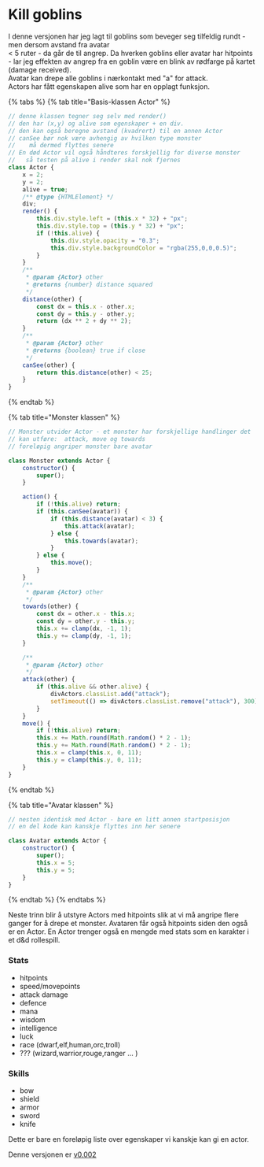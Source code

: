 # Kill goblins

I denne versjonen har jeg lagt til goblins som beveger seg tilfeldig rundt - men dersom avstand fra avatar  
 &lt; 5 ruter - da går de til angrep. Da hverken goblins eller avatar har hitpoints - lar jeg effekten av angrep fra en goblin være en blink av rødfarge på kartet \(damage received\).  
Avatar kan drepe alle goblins i nærkontakt med "a" for attack.  
Actors har fått egenskapen alive som har en opplagt funksjon.

{% tabs %}
{% tab title="Basis-klassen Actor" %}
```javascript
// denne klassen tegner seg selv med render()
// den har (x,y) og alive som egenskaper + en div.
// den kan også beregne avstand (kvadrert) til en annen Actor
// canSee bør nok være avhengig av hvilken type monster
//    må dermed flyttes senere
// En død Actor vil også håndteres forskjellig for diverse monster
//   så testen på alive i render skal nok fjernes
class Actor {
    x = 2;
    y = 2;
    alive = true;
    /** @type {HTMLElement} */
    div;
    render() {
        this.div.style.left = (this.x * 32) + "px";
        this.div.style.top = (this.y * 32) + "px";
        if (!this.alive) {
            this.div.style.opacity = "0.3";
            this.div.style.backgroundColor = "rgba(255,0,0,0.5)";
        }
    }
    /**
     * @param {Actor} other
     * @returns {number} distance squared
     */
    distance(other) {
        const dx = this.x - other.x;
        const dy = this.y - other.y;
        return (dx ** 2 + dy ** 2);
    }
    /**
     * @param {Actor} other
     * @returns {boolean} true if close
     */
    canSee(other) {
        return this.distance(other) < 25;
    }
}
```
{% endtab %}

{% tab title="Monster klassen" %}
```javascript
// Monster utvider Actor - et monster har forskjellige handlinger det
// kan utføre:  attack, move og towards
// foreløpig angriper monster bare avatar

class Monster extends Actor {
    constructor() {
        super();
    }

    action() {
        if (!this.alive) return;
        if (this.canSee(avatar)) {
            if (this.distance(avatar) < 3) {
                this.attack(avatar);
            } else {
                this.towards(avatar);
            }
        } else {
            this.move();
        }
    }
    /**
     * @param {Actor} other
     */
    towards(other) {
        const dx = other.x - this.x;
        const dy = other.y - this.y;
        this.x += clamp(dx, -1, 1);
        this.y += clamp(dy, -1, 1);
    }

    /**
     * @param {Actor} other
     */
    attack(other) {
        if (this.alive && other.alive) {
            divActors.classList.add("attack");
            setTimeout(() => divActors.classList.remove("attack"), 300);
        }
    }
    move() {
        if (!this.alive) return;
        this.x += Math.round(Math.random() * 2 - 1);
        this.y += Math.round(Math.random() * 2 - 1);
        this.x = clamp(this.x, 0, 11);
        this.y = clamp(this.y, 0, 11);
    }
}
```
{% endtab %}

{% tab title="Avatar klassen" %}
```javascript
// nesten identisk med Actor - bare en litt annen startposisjon
// en del kode kan kanskje flyttes inn her senere

class Avatar extends Actor {
    constructor() {
        super();
        this.x = 5;
        this.y = 5;
    }
}
```
{% endtab %}
{% endtabs %}

Neste trinn blir å utstyre Actors med hitpoints slik at vi må angripe flere ganger for å drepe et monster. Avataren får også hitpoints siden den også er en Actor. En Actor trenger også en mengde med stats som en karakter i et d&d rollespill.

### Stats

* hitpoints
* speed/movepoints
* attack damage
* defence
* mana
* wisdom
* intelligence
* luck
* race \(dwarf,elf,human,orc,troll\)
* ??? \(wizard,warrior,rouge,ranger ... \)

### Skills

* bow
* shield
* armor
* sword
* knife

Dette er bare en foreløpig liste over egenskaper vi kanskje kan gi en actor.

Denne versjonen er [v0.002](https://github.com/audunhauge/rouge/tree/v0.02)


